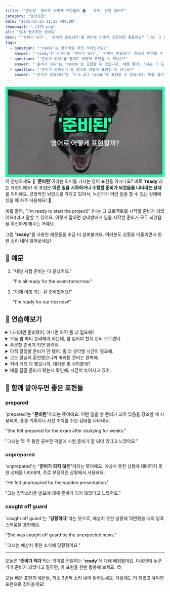 ```yaml
---
title: "'준비된' 영어로 어떻게 표현할까 🏠 - 내부, 안쪽 영어로"
category: "영어표현"
date: "2025-03-23 11:23 +09:00"
thumbnail: "./325.png"
alt: "실내 영어표현 썸네일"
desc: "'준비가 되다', '준비가 완료되다'를 영어로 어떻게 표현하면 좋을까요? '나는 그 프로젝트를 시작할 준비가 되었어요!', '이제 여행 가는 걸 준비했어요!' 등을 영어로 표현하는 법을 배워봅시다. 다양한 예문을 통해서 연습하고 본인의 표현으로 만들어 보세요."
faqs:
  - question: "'ready'는 한국어로 어떤 의미인가요?"
    answer: "'ready'는 한국어로 '준비가 되다', '준비가 완료되다' 등으로 번역될 수 있습니다. 어떤 일을 시작하거나 수행할 준비가 되었음을 나타내는 상태를 의미해요."
  - question: "'준비가 되다'를 영어로 어떻게 표현할 수 있나요?"
    answer: "'준비가 되다'는 'ready'로 표현할 수 있습니다. 예를 들어, '나는 그 프로젝트를 시작할 준비가 되었어요!'는 'I'm ready to start the project!'로 말할 수 있어요."
  - question: "'준비가 완료되다'를 영어로 어떻게 표현할 수 있나요?"
    answer: "'준비가 완료되다'는 'I'm all ready'로 표현할 수 있습니다. 예를 들어, '내일 시험 준비는 다 끝났어요.'는 'I'm all ready for the exam tomorrow.'로 말할 수 있어요."
---
```


![준비된 영어표현 썸네일](./325.png)
이
안녕하세요 👋 '**준비된**'이라는 의미를 가지는 영어 표현을 아시나요? 바로 '**ready**'라는 표현이에요! 이 표현은 **어떤 일을 시작하거나 수행할 준비가 되었음을 나타내는 상태**를 의미해요. 긍정적인 뉘앙스를 가지고 있어서, 누군가가 어떤 일을 할 수 있는 상태에 있을 때 자주 사용해요! 🚀

<script async src="https://pagead2.googlesyndication.com/pagead/js/adsbygoogle.js?client=ca-pub-1465612013356152"
     crossorigin="anonymous"></script>
<!-- engple-horizontal-ad -->

<ins class="adsbygoogle"
     style="display:block"
     data-ad-client="ca-pub-1465612013356152"
     data-ad-slot="2106896038"
     data-ad-format="auto"
     data-full-width-responsive="true"></ins>

<script>
     (adsbygoogle = window.adsbygoogle || []).push({});
</script>

예를 들어, "I'm ready to start the project!" (나는 그 프로젝트를 시작할 준비가 되었어요!)라고 말할 수 있어요. 이렇게 말하면 상대방에게 일을 시작할 준비가 모두 되었음을 확신하게 해주는 거예요.

그럼 "**ready**"를 사용한 예문들을 조금 더 살펴볼게요. 여러분도 상황을 떠올리면서 한 번 소리 내어 읽어보세요!

## 📖 예문

1. "내일 시험 준비는 다 끝났어요."

   "I'm all ready for the exam tomorrow."

2. "이제 여행 가는 걸 준비했어요!"

   "I'm ready for our trip now!"

## 💬 연습해보기

<details>
<summary>나가려면 준비됐어, 아니면 아직 좀 더 필요해?</summary>
<span>Are you ready to leave, or do you still need a minute?</span>
</details>

<details>
<summary>오늘 밤 파티 준비해야 하는데, 뭘 입어야 할지 전혀 모르겠어.</summary>
<span>I need to get ready for the party tonight; I <a href="/blog/in-english/187.have-no-idea/">have no idea</a> what to wear.</span>
</details>

<details>
<summary>주문할 준비가 되면 알려줘.</summary>
<span><a href="/blog/in-english/241.let-someone-know/">Let me know</a> when you're ready to order.</span>
</details>

<details>
<summary>아직 결정할 준비가 안 됐어. 좀 더 생각할 시간이 필요해.</summary>
<span>I'm not ready to <a href="/blog/vocab-1/010.make-a-decision/">make a decision</a> yet. I need more time to think.</span>
</details>

<details>
<summary>그는 열심히 훈련했으니까 마라톤 준비는 완벽해.</summary>
<span>He's been training hard, so he's definitely ready for the marathon.</span>
</details>

<details>
<summary>저녁 거의 다 됐으니까, 테이블 좀 차려줄래?</summary>
<span>Dinner's almost ready, so could you set the table?</span>
</details>

<details>
<summary>애들 잠잘 준비가 됐는지 확인해. 시간이 늦어지고 있어.</summary>
<span><a href="/blog/in-english/232.make-sure/">Make sure</a> the kids are ready for bed; it's getting late.</span>
</details>

## 🤝 함께 알아두면 좋은 표현들

### prepared

'prepared'는 "**준비된**"이라는 뜻이에요. 어떤 일을 할 준비가 되어 있음을 강조할 때 사용되며, 종종 계획이나 사전 조치를 취한 상태를 나타내요.

"She felt prepared for the exam after studying for weeks."

"그녀는 몇 주 동안 공부한 덕분에 시험 준비가 잘 되어 있다고 느꼈어요."

### unprepared

'unprepared'는 "**준비가 되지 않은**"이라는 뜻이에요. 예상치 못한 상황에 대비하지 못한 상태를 나타내며, 주로 부정적인 상황에서 사용돼요.

"He felt unprepared for the sudden presentation."

"그는 갑작스러운 발표에 대해 준비가 되지 않았다고 느꼈어요."

### caught off guard

'caught off guard'는 "**당황하다**"라는 뜻으로, 예상치 못한 상황에 직면했을 때의 당혹스러움을 표현해요.

"She was caught off guard by the unexpected news."

"그녀는 예상치 못한 소식에 당황했어요."

---

오늘은 '**준비가 되다**'라는 의미를 전달하는 '**ready**'에 대해 배워봤어요. 다음번에 누군가가 준비가 되었다고 말하면, 이 표현을 한번 활용해 보세요. 😊

오늘 배운 표현과 예문들, 최소 3번씩 소리 내어 읽어보세요. 다음에도 더 재밌고 유익한 표현으로 찾아올게요!

